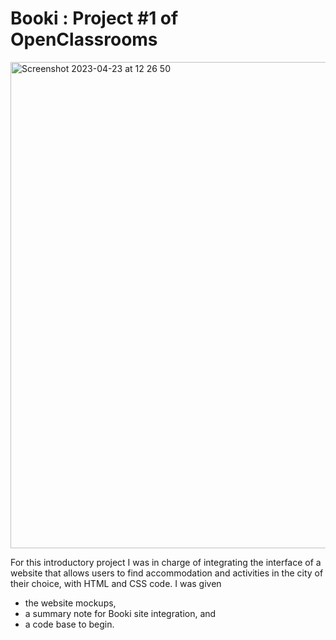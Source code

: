 # Booki : Project #1 of OpenClassrooms

<img width="778" alt="Screenshot 2023-04-23 at 12 26 50" src="https://user-images.githubusercontent.com/109919004/233834379-d5ea4e3f-9420-42e5-9e61-d2058835db1c.png">

For this introductory project I was in charge of integrating the interface of a website that allows users to find accommodation and activities in the city of their choice, with HTML and CSS code.
I was given 
- the website mockups, 
- a summary note for Booki site integration, and 
- a code base to begin.

